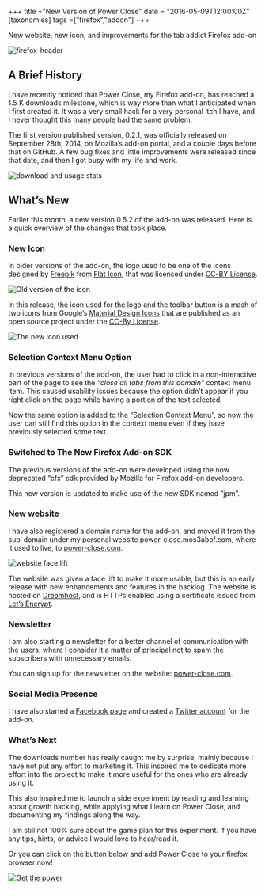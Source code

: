 +++
title ="New Version of Power Close"
date = "2016-05-09T12:00:00Z"
[taxonomies]
tags =["firefox","addon"]
+++

New website, new icon, and improvements for the tab addict Firefox add-on

![firefox-header](/images/firefox-mosaic.jpg)

## A Brief History

I have recently noticed that Power Close, my Firefox add-on, has reached a 1.5 K
downloads milestone, which is way more than what I anticipated when I first
created it. It was a very small hack for a very personal itch I have, and I
never thought this many people had the same problem.

The first version published version, 0.2.1, was officially released on September
28th, 2014, on Mozilla’s add-on portal, and a couple days before that on GitHub.
A few bug fixes and little improvements were released since that date, and then
I got busy with my life and work.

![download and usage stats](/images/power-close/stats.png)

## What’s New

Earlier this month, a new version 0.5.2 of the add-on was released. Here is a
quick overview of the changes that took place.

### New Icon

In older versions of the add-on, the logo used to be one of the icons designed
by [Freepik](http://www.freepik.com/) from [Flat
Icon](http://www.flaticon.com/), that was licensed under [CC-BY
License](http://creativecommons.org/licenses/by/3.0/).

![Old version of the icon](/images/power-close/old-logo.png)

In this release, the icon used for the logo and the toolbar button is a mash of
two icons from Google’s [Material Design
Icons](https://design.google.com/icons/) that are published as an open source
project under the [CC-By License](https://creativecommons.org/licenses/by/4.0/).

![The new icon used](/images/power-close/new-logo.png)

### Selection Context Menu Option

In previous versions of the add-on, the user had to click in a non-interactive
part of the page to see the _"close all tabs from this domain"_ context menu
item. This caused usability issues because the option didn’t appear if you
right click on the page while having a portion of the text selected.

Now the same option is added to the “Selection Context Menu”, so now the user
can still find this option in the context menu even if they have previously
selected some text.

### Switched to The New Firefox Add-on SDK

The previous versions of the add-on were developed using the now deprecated
“cfx” sdk provided by Mozilla for Firefox add-on developers.

This new version is updated to make use of the new SDK named “jpm”.

### New website

I have also registered a domain name for the add-on, and moved it from the
sub-domain under my personal website power-close.mos3abof.com, where it used to
live, to [power-close.com](https://power-close.com).

![website face lift](/images/power-close/website-facelift.png)

The website was given a face lift to make it more usable, but this is an early
release with new enhancements and features in the backlog. The website is
hosted on [Dreamhost](https://www.dreamhost.com/r.cgi?1017456), and is HTTPs
enabled using a certificate issued from [Let’s
Encrypt](https://letsencrypt.org/).

### Newsletter

I am also starting a newsletter for a better channel of communication with the
users, where I consider it a matter of principal not to spam the subscribers
with unnecessary emails.

You can sign up for the newsletter on the website:
[power-close.com](https://power-close.com).

### Social Media Presence

I have also started a [Facebook page](http://facebook.com/power.close.addon) and
created a [Twitter account](http://twitter.com/powercloseaddon) for the add-on.

### What’s Next

The downloads number has really caught me by surprise, mainly because I have not
put any effort to marketing it. This inspired me to dedicate more effort into
the project to make it more useful for the ones who are already using it.

This also inspired me to launch a side experiment by reading and learning about
growth hacking, while applying what I learn on Power Close, and documenting my
findings along the way.

I am still not 100% sure about the game plan for this experiment. If you have
any tips, hints, or advice I would love to hear/read it.

Or you can click on the button below and add Power Close to your firefox browser
now!

[![Get the
power](/images/power-close/add-to-firefox.png)](https://power-close.com)
